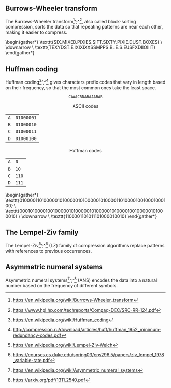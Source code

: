 ## Burrows-Wheeler transform

The Burrows-Wheeler transform[^bwt_wiki]^,^[^bwt_paper], also called block-sorting compression, sorts the data so that repeating patterns are near each other, making it easier to compress.

\begin{gather*}
\texttt{SIX.MIXED.PIXIES.SIFT.SIXTY.PIXIE.DUST.BOXES} \\
\downarrow \\
\texttt{TEXYDST.E.IXIXIXXSSMPPS.B..E.S.EUSFXDIIOIIIT}
\end{gather*}

[^bwt_wiki]: <https://en.wikipedia.org/wiki/Burrows-Wheeler_transform>
[^bwt_paper]: <https://www.hpl.hp.com/techreports/Compaq-DEC/SRC-RR-124.pdf>

## Huffman coding

Huffman coding[^huffman_wiki]^,^[^huffman_paper] gives characters prefix codes that vary in length based on their frequency, so that the most common ones take the least space.

$$
\texttt{CAAACBDABAAABAB}
$$

$$
\text{ASCII codes}
$$

|     |            |
|-----|------------|
| `A` | `01000001` |
| `B` | `01000010` |
| `C` | `01000011` |
| `D` | `01000100` |

$$
\text{Huffman codes}
$$

|     |       |
|-----|-------|
| `A` | `0`   |
| `B` | `10`  |
| `C` | `110` |
| `D` | `111` |

\begin{gather*}
\texttt{010000110100000101000001010000010100001101000010010001000100} \\
\texttt{000101000010010000010100000101000001010000100100000101000010} \\
\downarrow \\
\texttt{1100001101011101000010010}
\end{gather*}

[^huffman_wiki]: <https://en.wikipedia.org/wiki/Huffman_coding>
[^huffman_paper]: <http://compression.ru/download/articles/huff/huffman_1952_minimum-redundancy-codes.pdf>

## The Lempel-Ziv family

The Lempel-Ziv[^lz_wiki]^,^[^lz_paper] (LZ) family of compression algorithms replace patterns with references to previous occurrences.

[^lz_wiki]: <https://en.wikipedia.org/wiki/Lempel-Ziv-Welch>
[^lz_paper]: <https://courses.cs.duke.edu/spring03/cps296.5/papers/ziv_lempel_1978_variable-rate.pdf>

## Asymmetric numeral systems

Asymmetric numeral systems[^ans_wiki]^,^[^ans_paper] (ANS) encodes the data into a natural number based on the frequency of different symbols.

[^ans_wiki]: <https://en.wikipedia.org/wiki/Asymmetric_numeral_systems>
[^ans_paper]: <https://arxiv.org/pdf/1311.2540.pdf>
